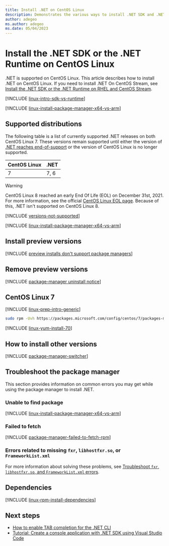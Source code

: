 ```yaml
---
title: Install .NET on CentOS Linux
description: Demonstrates the various ways to install .NET SDK and .NET Runtime on CentOS Linux.
author: adegeo
ms.author: adegeo
ms.date: 05/04/2023
---
```


# Install the .NET SDK or the .NET Runtime on CentOS Linux

.NET is supported on CentOS Linux. This article describes how to install .NET on CentOS Linux. If you need to install .NET On CentOS Stream, see [Install the .NET SDK or the .NET Runtime on RHEL and CentOS Stream](linux-rhel.md).

[!INCLUDE [linux-intro-sdk-vs-runtime](includes/linux-intro-sdk-vs-runtime.md)]

[!INCLUDE [linux-install-package-manager-x64-vs-arm](includes/linux-install-package-manager-x64-vs-arm.md)]

## Supported distributions

The following table is a list of currently supported .NET releases on both CentOS Linux 7. These versions remain supported until either the version of [.NET reaches end-of-support](https://dotnet.microsoft.com/platform/support/policy/dotnet-core) or the version of CentOS Linux is no longer supported.

| CentOS Linux | .NET |
|--------------|------|
| 7            | 7, 6 |

> [!WARNING]
> CentOS Linux 8 reached an early End Of Life (EOL) on December 31st, 2021. For more information, see the official [CentOS Linux EOL page](https://www.centos.org/centos-linux-eol/). Because of this, .NET isn't supported on CentOS Linux 8.

[!INCLUDE [versions-not-supported](includes/versions-not-supported.md)]

[!INCLUDE [linux-install-package-manager-x64-vs-arm](includes/linux-install-package-manager-x64-vs-arm.md)]

## Install preview versions

[!INCLUDE [preview installs don't support package managers](./includes/linux-install-previews.md)]

## Remove preview versions

[!INCLUDE [package-manager uninstall notice](./includes/linux-uninstall-preview-info.md)]

## CentOS Linux 7

[!INCLUDE [linux-prep-intro-generic](includes/linux-prep-intro-generic.md)]

```bash
sudo rpm -Uvh https://packages.microsoft.com/config/centos/7/packages-microsoft-prod.rpm
```

[!INCLUDE [linux-yum-install-70](includes/linux-install-70-yum.md)]

## How to install other versions

[!INCLUDE [package-manager-switcher](./includes/package-manager-heading-hack-pkgname.md)]

## Troubleshoot the package manager

This section provides information on common errors you may get while using the package manager to install .NET.

### Unable to find package

[!INCLUDE [linux-install-package-manager-x64-vs-arm](includes/linux-install-package-manager-x64-vs-arm.md)]

### Failed to fetch

[!INCLUDE [package-manager-failed-to-fetch-rpm](includes/package-manager-failed-to-fetch-rpm.md)]

### Errors related to missing `fxr`, `libhostfxr.so`, or `FrameworkList.xml`

For more information about solving these problems, see [Troubleshoot `fxr`, `libhostfxr.so`, and `FrameworkList.xml` errors](linux-package-mixup.md).

## Dependencies

[!INCLUDE [linux-rpm-install-dependencies](includes/linux-rpm-install-dependencies.md)]

## Next steps

- [How to enable TAB completion for the .NET CLI](../tools/enable-tab-autocomplete.md)
- [Tutorial: Create a console application with .NET SDK using Visual Studio Code](../tutorials/with-visual-studio-code.md)
